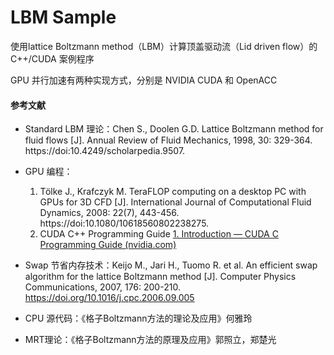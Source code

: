 # LBM Sample
使用lattice Boltzmann method（LBM）计算顶盖驱动流（Lid driven flow）的 C++/CUDA 案例程序

GPU 并行加速有两种实现方式，分别是 NVIDIA CUDA 和 OpenACC

#### 参考文献

- Standard LBM 理论：Chen S., Doolen G.D. Lattice Boltzmann method for fluid flows [J]. Annual Review of Fluid Mechanics, 1998, 30: 329-364. https://doi:10.4249/scholarpedia.9507.
- GPU 编程：
  1. Tölke J., Krafczyk M. TeraFLOP computing on a desktop PC with GPUs for 3D CFD [J]. International Journal of Computational Fluid Dynamics, 2008: 22(7), 443-456. https://doi:10.1080/10618560802238275.
  2. CUDA C++ Programming Guide [1. Introduction — CUDA C Programming Guide (nvidia.com)](https://docs.nvidia.com/cuda/cuda-c-programming-guide/index.html)

- Swap 节省内存技术：Keijo M., Jari H., Tuomo R. et al. An efficient swap algorithm for the lattice Boltzmann method [J]. Computer Physics Communications, 2007, 176: 200-210. https://doi.org/10.1016/j.cpc.2006.09.005
- CPU 源代码：《格子Boltzmann方法的理论及应用》何雅玲
- MRT理论：《格子Boltzmann方法的原理及应用》郭照立，郑楚光
